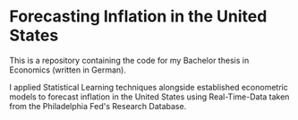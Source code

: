 # Forecasting Inflation in the United States
This is a repository containing the code for my Bachelor thesis in Economics (written in German).

I applied Statistical Learning techniques alongside established econometric models to forecast inflation in the United States 
using Real-Time-Data taken from the Philadelphia Fed's Research Database. 

